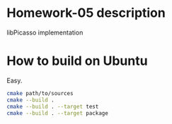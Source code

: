 # Homework-05 description
libPicasso implementation

# How to build on Ubuntu
Easy.
```bash
cmake path/to/sources
cmake --build .
cmake --build . --target test
cmake --build . --target package
```
